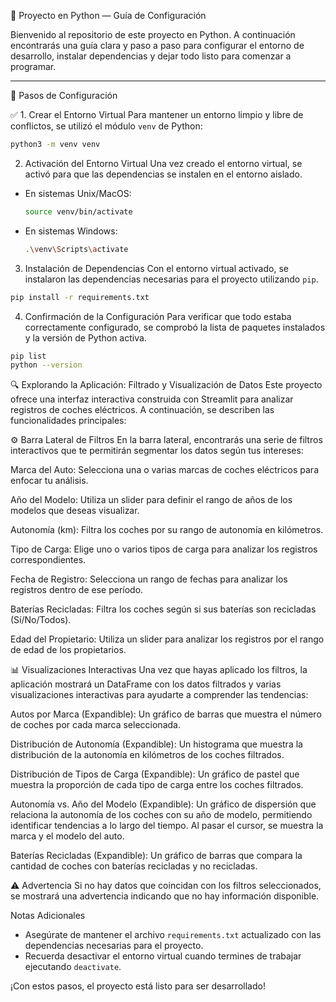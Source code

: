 🚀 Proyecto en Python — Guía de Configuración

Bienvenido al repositorio de este proyecto en Python. A continuación encontrarás una guía clara y paso a paso para configurar el entorno de desarrollo, instalar dependencias y dejar todo listo para comenzar a programar.

---

🧰 Pasos de Configuración

✅ 1. Crear el Entorno Virtual
Para mantener un entorno limpio y libre de conflictos, se utilizó el módulo `venv` de Python:

```bash
python3 -m venv venv

```

2. Activación del Entorno Virtual
Una vez creado el entorno virtual, se activó para que las dependencias se instalen en el entorno aislado.

- En sistemas Unix/MacOS:
    ```bash
    source venv/bin/activate
    ```
- En sistemas Windows:
    ```bash
    .\venv\Scripts\activate
    ```

3. Instalación de Dependencias
Con el entorno virtual activado, se instalaron las dependencias necesarias para el proyecto utilizando `pip`.

```bash
pip install -r requirements.txt
```

4. Confirmación de la Configuración
Para verificar que todo estaba correctamente configurado, se comprobó la lista de paquetes instalados y la versión de Python activa.

```bash
pip list
python --version
```


🔍 Explorando la Aplicación: Filtrado y Visualización de Datos
Este proyecto ofrece una interfaz interactiva construida con Streamlit para analizar registros de coches eléctricos. A continuación, se describen las funcionalidades principales:

⚙️ Barra Lateral de Filtros
En la barra lateral, encontrarás una serie de filtros interactivos que te permitirán segmentar los datos según tus intereses:

Marca del Auto: Selecciona una o varias marcas de coches eléctricos para enfocar tu análisis.

Año del Modelo: Utiliza un slider para definir el rango de años de los modelos que deseas visualizar.

Autonomía (km): Filtra los coches por su rango de autonomía en kilómetros.

Tipo de Carga: Elige uno o varios tipos de carga para analizar los registros correspondientes.

Fecha de Registro: Selecciona un rango de fechas para analizar los registros dentro de ese período.

Baterías Recicladas: Filtra los coches según si sus baterías son recicladas (Sí/No/Todos).

Edad del Propietario: Utiliza un slider para analizar los registros por el rango de edad de los propietarios.


📊 Visualizaciones Interactivas
Una vez que hayas aplicado los filtros, la aplicación mostrará un DataFrame con los datos filtrados y varias visualizaciones interactivas para ayudarte a comprender las tendencias:

Autos por Marca (Expandible): Un gráfico de barras que muestra el número de coches por cada marca seleccionada.

Distribución de Autonomía (Expandible): Un histograma que muestra la distribución de la autonomía en kilómetros de los coches filtrados.

Distribución de Tipos de Carga (Expandible): Un gráfico de pastel que muestra la proporción de cada tipo de carga entre los coches filtrados.

Autonomía vs. Año del Modelo (Expandible): Un gráfico de dispersión que relaciona la autonomía de los coches con su año de modelo, permitiendo identificar tendencias a lo largo del tiempo. Al pasar el cursor, se muestra la marca y el modelo del auto.

Baterías Recicladas (Expandible): Un gráfico de barras que compara la cantidad de coches con baterías recicladas y no recicladas.



⚠️ Advertencia
Si no hay datos que coincidan con los filtros seleccionados, se mostrará una advertencia indicando que no hay información disponible.



Notas Adicionales
- Asegúrate de mantener el archivo `requirements.txt` actualizado con las dependencias necesarias para el proyecto.
- Recuerda desactivar el entorno virtual cuando termines de trabajar ejecutando `deactivate`.

¡Con estos pasos, el proyecto está listo para ser desarrollado!
```